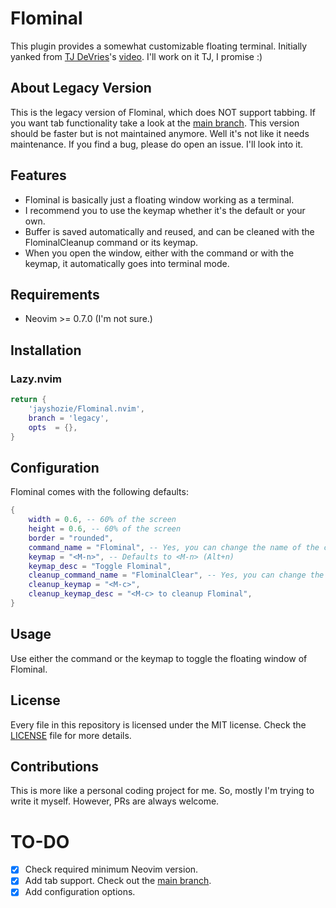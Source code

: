 # Flominal

This plugin provides a somewhat customizable floating terminal.
Initially yanked from [TJ DeVries](https://github.com/tjdevries)'s 
[video](https://www.youtube.com/watch?v=5PIiKDES_wc).
I'll work on it TJ, I promise :)

## About Legacy Version

This is the legacy version of Flominal, which does NOT support tabbing.
If you want tab functionality take a look at the
[main branch](https://github.com/jayshozie/Flominal.nvim/tree/main).
This version should be faster but is not maintained anymore. Well it's not like
it needs maintenance.
If you find a bug, please do open an issue. I'll look into it.

## Features

- Flominal is basically just a floating window working as a terminal.
- I recommend you to use the keymap whether it's the default or your own.
- Buffer is saved automatically and reused, and can be cleaned with the FlominalCleanup command or its keymap.
- When you open the window, either with the command or with the keymap, it automatically goes into terminal mode.

## Requirements

- Neovim >= 0.7.0 (I'm not sure.)

## Installation

### Lazy.nvim

```lua
return {
    'jayshozie/Flominal.nvim',
    branch = 'legacy',
    opts  = {},
}
```

## Configuration

Flominal comes with the following defaults:

```lua
{
    width = 0.6, -- 60% of the screen
    height = 0.6, -- 60% of the screen
    border = "rounded",
    command_name = "Flominal", -- Yes, you can change the name of the command.
    keymap = "<M-n>", -- Defaults to <M-n> (Alt+n)
    keymap_desc = "Toggle Flominal",
    cleanup_command_name = "FlominalClear", -- Yes, you can change the clear command, too.
    cleanup_keymap = "<M-c>",
    cleanup_keymap_desc = "<M-c> to cleanup Flominal",
}
```

## Usage

Use either the command or the keymap to toggle the floating window of Flominal.

## License

Every file in this repository is licensed under the MIT license. Check the
[LICENSE](LICENSE) file for more details.

## Contributions

This is more like a personal coding project for me.
So, mostly I'm trying to write it myself.
However, PRs are always welcome. 

# TO-DO

- [x] Check required minimum Neovim version.
- [x] Add tab support. Check out the [main branch](https://github.com/jayshozie/Flominal.nvim/tree/main).
- [x] Add configuration options.
